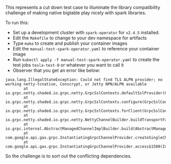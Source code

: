 This represents a cut down test case to illuminate the library compatibility challenge of making native bigtable play nicely with spark libraries.

To run this:
* Set up a development cluster with `spark-operator` for `v2.4.5` installed.
* Edit the `Makefile` to change to your dev namespace for artifacts
* Type `make` to create and publish your container images
* Edit the `manual-test-spark-operator.yaml` to reference your container image
* Run `kubectl apply -f manual-test-spark-operator.yaml` to create the test jobs `tesla-test-0` or whatever you want to call it
* Observer that you get an error like below:


```
java.lang.IllegalStateException: Could not find TLS ALPN provider; no working netty-tcnative, Conscrypt, or Jetty NPN/ALPN available
        at io.grpc.netty.shaded.io.grpc.netty.GrpcSslContexts.defaultSslProvider(GrpcSslContexts.java:244)
        at io.grpc.netty.shaded.io.grpc.netty.GrpcSslContexts.configure(GrpcSslContexts.java:155)
        at io.grpc.netty.shaded.io.grpc.netty.GrpcSslContexts.forClient(GrpcSslContexts.java:104)
        at io.grpc.netty.shaded.io.grpc.netty.NettyChannelBuilder.buildTransportFactory(NettyChannelBuilder.java:399)
        at io.grpc.internal.AbstractManagedChannelImplBuilder.build(AbstractManagedChannelImplBuilder.java:519)
        at com.google.api.gax.grpc.InstantiatingGrpcChannelProvider.createSingleChannel(InstantiatingGrpcChannelProvider.java:303)
        at com.google.api.gax.grpc.InstantiatingGrpcChannelProvider.access$1500(InstantiatingGrpcChannelProvider.java:71)
```

So the challenge is to sort out the conflicting dependencies.
